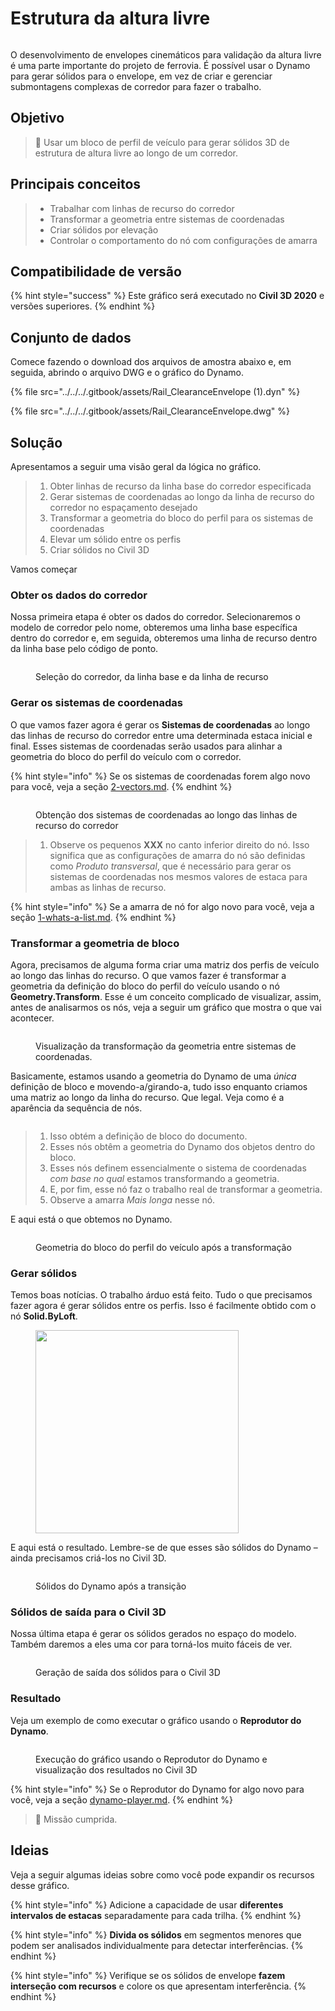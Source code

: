 # Estrutura da altura livre

<figure><img src="../../../.gitbook/assets/Rail_ClearanceEnvelope_Player.gif" alt=""><figcaption></figcaption></figure>

O desenvolvimento de envelopes cinemáticos para validação da altura livre é uma parte importante do projeto de ferrovia. É possível usar o Dynamo para gerar sólidos para o envelope, em vez de criar e gerenciar submontagens complexas de corredor para fazer o trabalho.

## Objetivo

> :dart: Usar um bloco de perfil de veículo para gerar sólidos 3D de estrutura de altura livre ao longo de um corredor.

## Principais conceitos

> * Trabalhar com linhas de recurso do corredor
> * Transformar a geometria entre sistemas de coordenadas
> * Criar sólidos por elevação
> * Controlar o comportamento do nó com configurações de amarra

## Compatibilidade de versão

{% hint style="success" %} Este gráfico será executado no **Civil 3D 2020** e versões superiores. {% endhint %}

## Conjunto de dados

Comece fazendo o download dos arquivos de amostra abaixo e, em seguida, abrindo o arquivo DWG e o gráfico do Dynamo.

{% file src="../../../.gitbook/assets/Rail_ClearanceEnvelope (1).dyn" %}

{% file src="../../../.gitbook/assets/Rail_ClearanceEnvelope.dwg" %}

## Solução

Apresentamos a seguir uma visão geral da lógica no gráfico.

> 1. Obter linhas de recurso da linha base do corredor especificada
> 2. Gerar sistemas de coordenadas ao longo da linha de recurso do corredor no espaçamento desejado
> 3. Transformar a geometria do bloco do perfil para os sistemas de coordenadas
> 4. Elevar um sólido entre os perfis
> 5. Criar sólidos no Civil 3D

Vamos começar

### Obter os dados do corredor

Nossa primeira etapa é obter os dados do corredor. Selecionaremos o modelo de corredor pelo nome, obteremos uma linha base específica dentro do corredor e, em seguida, obteremos uma linha de recurso dentro da linha base pelo código de ponto.

<figure><img src="../../../.gitbook/assets/Rail_ClearanceEnvelope_GetCorridorData.png" alt=""><figcaption><p>Seleção do corredor, da linha base e da linha de recurso</p></figcaption></figure>

### Gerar os sistemas de coordenadas

O que vamos fazer agora é gerar os **Sistemas de coordenadas** ao longo das linhas de recurso do corredor entre uma determinada estaca inicial e final. Esses sistemas de coordenadas serão usados para alinhar a geometria do bloco do perfil do veículo com o corredor.

{% hint style="info" %} Se os sistemas de coordenadas forem algo novo para você, veja a seção [2-vectors.md](../../../5\_essential\_nodes\_and\_concepts/5-2\_geometry-for-computational-design/2-vectors.md "mention"). {% endhint %}

<figure><img src="../../../.gitbook/assets/Rail_ClearanceEnvelope_CreateCoordinateSystems.png" alt=""><figcaption><p>Obtenção dos sistemas de coordenadas ao longo das linhas de recurso do corredor</p></figcaption></figure>

> 1. Observe os pequenos **XXX** no canto inferior direito do nó. Isso significa que as configurações de amarra do nó são definidas como _Produto transversal_, que é necessário para gerar os sistemas de coordenadas nos mesmos valores de estaca para ambas as linhas de recurso.

{% hint style="info" %} Se a amarra de nó for algo novo para você, veja a seção [1-whats-a-list.md](../../../5\_essential\_nodes\_and\_concepts/5-4\_designing-with-lists/1-whats-a-list.md "mention"). {% endhint %}

### Transformar a geometria de bloco

Agora, precisamos de alguma forma criar uma matriz dos perfis de veículo ao longo das linhas do recurso. O que vamos fazer é transformar a geometria da definição do bloco do perfil do veículo usando o nó **Geometry.Transform**. Esse é um conceito complicado de visualizar, assim, antes de analisarmos os nós, veja a seguir um gráfico que mostra o que vai acontecer.

<figure><img src="../../../.gitbook/assets/Rail_ClearanceEnvelope_TransformAnimation.gif" alt=""><figcaption><p>Visualização da transformação da geometria entre sistemas de coordenadas.</p></figcaption></figure>

Basicamente, estamos usando a geometria do Dynamo de uma _única_ definição de bloco e movendo-a/girando-a, tudo isso enquanto criamos uma matriz ao longo da linha do recurso. Que legal. Veja como é a aparência da sequência de nós.

<figure><img src="../../../.gitbook/assets/Rail_ClearanceEnvelope_Transform.png" alt=""><figcaption></figcaption></figure>

> 1. Isso obtém a definição de bloco do documento.
> 2. Esses nós obtêm a geometria do Dynamo dos objetos dentro do bloco.
> 3. Esses nós definem essencialmente o sistema de coordenadas _com base no qual_ estamos transformando a geometria.
> 4. E, por fim, esse nó faz o trabalho real de transformar a geometria.
> 5. Observe a amarra _Mais longa_ nesse nó.

E aqui está o que obtemos no Dynamo.

<figure><img src="../../../.gitbook/assets/Rail_ClearanceEnvelope_Dynamo_Profiles.png" alt=""><figcaption><p>Geometria do bloco do perfil do veículo após a transformação</p></figcaption></figure>

### Gerar sólidos

Temos boas notícias. O trabalho árduo está feito. Tudo o que precisamos fazer agora é gerar sólidos entre os perfis. Isso é facilmente obtido com o nó **Solid.ByLoft**.

<figure><img src="../../../.gitbook/assets/Rail_PlaceTies_SolidByLoft.png" alt="" width="325"><figcaption></figcaption></figure>

E aqui está o resultado. Lembre-se de que esses são sólidos do Dynamo – ainda precisamos criá-los no Civil 3D.

<figure><img src="../../../.gitbook/assets/Rail_ClearanceEnvelope_Dynamo_Solids.png" alt=""><figcaption><p>Sólidos do Dynamo após a transição</p></figcaption></figure>

### Sólidos de saída para o Civil 3D

Nossa última etapa é gerar os sólidos gerados no espaço do modelo. Também daremos a eles uma cor para torná-los muito fáceis de ver.

<figure><img src="../../../.gitbook/assets/Rail_ClearanceEnvelope_SolidsToC3D.png" alt=""><figcaption><p>Geração de saída dos sólidos para o Civil 3D</p></figcaption></figure>

### Resultado

Veja um exemplo de como executar o gráfico usando o **Reprodutor do Dynamo**.

<figure><img src="../../../.gitbook/assets/Rail_ClearanceEnvelope_Player.gif" alt=""><figcaption><p>Execução do gráfico usando o Reprodutor do Dynamo e visualização dos resultados no Civil 3D</p></figcaption></figure>

{% hint style="info" %} Se o Reprodutor do Dynamo for algo novo para você, veja a seção [dynamo-player.md](../../dynamo-player.md "mention"). {% endhint %}

> :tada: Missão cumprida.

## Ideias

Veja a seguir algumas ideias sobre como você pode expandir os recursos desse gráfico.

{% hint style="info" %} Adicione a capacidade de usar **diferentes intervalos de estacas** separadamente para cada trilha. {% endhint %}

{% hint style="info" %} **Divida os sólidos** em segmentos menores que podem ser analisados individualmente para detectar interferências. {% endhint %}

{% hint style="info" %} Verifique se os sólidos de envelope **fazem interseção com recursos** e colore os que apresentam interferência. {% endhint %}
